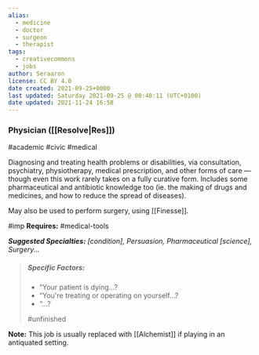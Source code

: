 ```yaml
---
alias:
  - medicine
  - doctor
  - surgeon
  - therapist
tags:
  - creativecommons
  - jobs
author: Seraaron
license: CC BY 4.0
date created: 2021-09-25+0000
last updated: Saturday 2021-09-25 @ 00:40:11 (UTC+0100)
date updated: 2021-11-24 16:58
---
```


### Physician ([[Resolve|Res]])

#academic #civic #medical

Diagnosing and treating health problems or disabilities, via consultation, psychiatry, physiotherapy, medical prescription, and other forms of care — though even this work rarely takes on a fully curative form. Includes some pharmaceutical and antibiotic knowledge too (ie. the making of drugs and medicines, and how to reduce the spread of diseases).

May also be used to perform surgery, using [[Finesse]].

#imp **Requires:** #medical-tools

_**Suggested Specialties:** [condition], Persuasion, Pharmaceutical [science], Surgery..._

> ##### Specific Factors:
>
> - “Your patient is dying...?
> - “You're treating or operating on yourself...?
> - “...?
>
> #unfinished 

**Note:** This job is usually replaced with [[Alchemist]] if playing in an antiquated setting.
